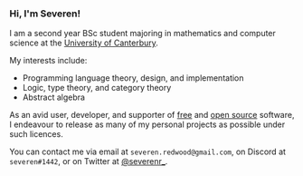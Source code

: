 ### Hi, I'm Severen!

I am a second year BSc student majoring in mathematics and computer science at the
[University of Canterbury](https://www.canterbury.ac.nz/).

My interests include:
+ Programming language theory, design, and implementation
+ Logic, type theory, and category theory
+ Abstract algebra

As an avid user, developer, and supporter of [free](https://www.gnu.org/philosophy/free-sw.en.html)
and [open source](https://opensource.org/osd) software, I endeavour to release as many of my personal
projects as possible under such licences.

You can contact me via email at `severen.redwood@gmail.com`, on Discord at `severen#1442`, or on Twitter at
[@severenr_](https://twitter.com/severenr_/).

<!-- TODO: Add this when I actually get my website up and running -->
<!-- Everything about me and my projects are also available on [my website](https://example.org/). -->
